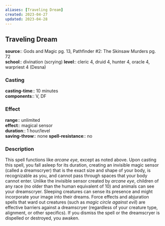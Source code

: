 ```yaml
---
aliases: [Traveling Dream]
created: 2023-04-27
updated: 2023-04-28
---
```


## Traveling Dream

**source**:: Gods and Magic pg. 13, Pathfinder \#2: The Skinsaw Murders pg. 72  
**school**:: divination (scrying)
**level**:: cleric 4, druid 4, hunter 4, oracle 4, warpriest 4 (Desna)

### Casting

**casting-time**:: 10 minutes  
**components**:: V, DF

### Effect

**range**:: unlimited  
**effect**:: magical sensor  
**duration**:: 1 hour/level  
**saving-throw**:: none
**spell-resistance**:: no

### Description

This spell functions like *arcane eye*, except as noted above. Upon casting this spell, you fall asleep for its duration, creating an invisible magic sensor (called a dreamscryer) that is the exact size and shape of your body, is recognizable as you, and cannot pass through spaces that your body cannot enter. Unlike the invisible sensor created by *arcane eye*, children of any race (no older than the human equivalent of 10) and animals can see your dreamscryer. Sleeping creatures can sense its presence and might incorporate your image into their dreams. Force effects and abjuration spells that ward out creatures (such as *magic circle against evil*) are effective barriers against a dreamscryer (regardless of your creature type, alignment, or other specifics). If you dismiss the spell or the dreamscryer is dispelled or destroyed, you awaken.
